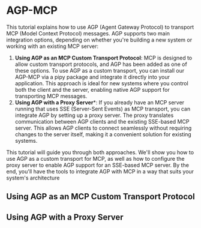 # AGP-MCP
This tutorial explains how to use AGP (Agent Gateway Protocol) to transport MCP
(Model Context Protocol) messages. AGP supports two main integration options,
depending on whether you're building a new system or working with an existing
MCP server:

1. **Using AGP as an MCP Custom Transport Protocol**: MCP is designed to allow
   custom transport protocols, and AGP has been added as one of these options.
   To use AGP as a custom transport, you can install our AGP-MCP via a pipy
   package and integrate it directly into your application. This approach is
   ideal for new systems where you control both the client and the server,
   enabling native AGP support for transporting MCP messages.
2. **Using AGP with a Proxy Server***: If you already have an MCP server running
   that uses SSE (Server-Sent Events) as MCP transport, you can integrate AGP by
   setting up a proxy server. The proxy translates communication between AGP
   clients and the existing SSE-based MCP server. This allows AGP clients to
   connect seamlessly without requiring changes to the server itself, making it
   a convenient solution for existing systems.

This tutorial will guide you through both approaches. We'll show you how to use
AGP as a custom transport for MCP, as well as how to configure the proxy server
to enable AGP support for an SSE-based MCP server. By the end, you'll have the
tools to integrate AGP with MCP in a way that suits your system's architecture

## Using AGP as an MCP Custom Transport Protocol

## Using AGP with a Proxy Server